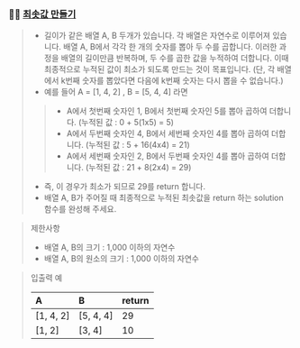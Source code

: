 ### 🧑‍💻 [최솟값 만들기](https://programmers.co.kr/learn/courses/30/lessons/12941)

> - 길이가 같은 배열 A, B 두개가 있습니다. 각 배열은 자연수로 이루어져 있습니다. 배열 A, B에서 각각 한 개의 숫자를 뽑아 두 수를 곱합니다. 이러한 과정을 배열의 길이만큼 반복하며, 두 수를 곱한 값을 누적하여 더합니다. 이때 최종적으로 누적된 값이 최소가 되도록 만드는 것이 목표입니다. (단, 각 배열에서 k번째 숫자를 뽑았다면 다음에 k번째 숫자는 다시 뽑을 수 없습니다.)
> - 예를 들어 A = [1, 4, 2] , B = [5, 4, 4] 라면
> > - A에서 첫번째 숫자인 1, B에서 첫번째 숫자인 5를 뽑아 곱하여 더합니다. (누적된 값 : 0 + 5(1x5) = 5)
> > - A에서 두번째 숫자인 4, B에서 세번째 숫자인 4를 뽑아 곱하여 더합니다. (누적된 값 : 5 + 16(4x4) = 21)
> > - A에서 세번째 숫자인 2, B에서 두번째 숫자인 4를 뽑아 곱하여 더합니다. (누적된 값 : 21 + 8(2x4) = 29)
> - 즉, 이 경우가 최소가 되므로 29를 return 합니다.
> - 배열 A, B가 주어질 때 최종적으로 누적된 최솟값을 return 하는 solution 함수를 완성해 주세요.

> 제한사항
> 
> - 배열 A, B의 크기 : 1,000 이하의 자연수
> - 배열 A, B의 원소의 크기 : 1,000 이하의 자연수

> 입출력 예
> 
> |A|B|return|
> |:---|:---|:---|
> |[1, 4, 2]|[5, 4, 4]|29|
> |[1, 2]|[3, 4]|10|